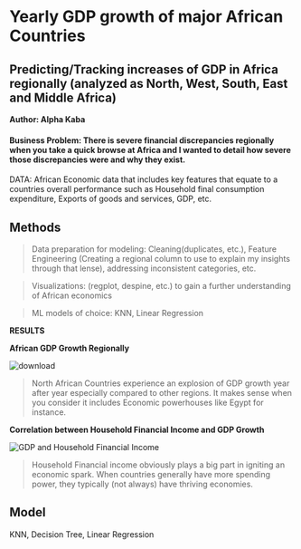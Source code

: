 # Yearly GDP growth of major African Countries 

## Predicting/Tracking increases of GDP in Africa regionally (analyzed as North, West, South, East and Middle Africa)

**Author: Alpha Kaba**

#### Business Problem: There is severe financial discrepancies regionally when you take a quick browse at Africa and I wanted to detail how severe those discrepancies were and why they exist.

DATA: African Economic data that includes key features that equate to a countries overall performance such as Household final consumption expenditure, Exports of goods and services, GDP, etc.

## Methods

> Data preparation for modeling: Cleaning(duplicates, etc.), Feature Engineering (Creating a regional column to use to explain my insights through that lense), addressing inconsistent categories, etc.

> Visualizations: (regplot, despine, etc.) to gain a further understanding of African economics

> ML models of choice: KNN, Linear Regression

**RESULTS**

**African GDP Growth Regionally**

![download](https://user-images.githubusercontent.com/97268064/178793548-37d9c21f-2a4b-4221-8b30-ba092d53f7b3.png)


>North African Countries experience an explosion of GDP growth year after year especially compared to other regions. It makes sense when you consider it includes Economic powerhouses like Egypt for instance.


**Correlation between Household Financial Income and GDP Growth**

![GDP and Household Financial Income](https://user-images.githubusercontent.com/97268064/178424124-2464d8d5-783e-495f-9c08-d8c6edb40e4e.png)

>Household Financial income obviously plays a big part in igniting an economic spark. When countries generally have more spending power, they typically (not always) have thriving economies.


## Model

KNN, Decision Tree, Linear Regression
